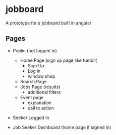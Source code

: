 jobboard
========

A prototype for a jobboard built in angular

## Pages

- Public (not logged in)
  - Home Page (sign up page like tumblr)
    - Sign Up
    - Log in
    - window shop
  - Search Page
  - Jobs Page (results)
    - additional filters
  - Event page
    - explanation
    - call to action

- Seeker Logged In
- Job Seeker Dashboard (home page if signed in)